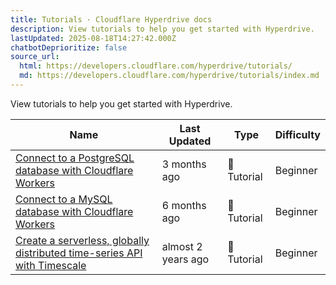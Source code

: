 ```yaml
---
title: Tutorials · Cloudflare Hyperdrive docs
description: View tutorials to help you get started with Hyperdrive.
lastUpdated: 2025-08-18T14:27:42.000Z
chatbotDeprioritize: false
source_url:
  html: https://developers.cloudflare.com/hyperdrive/tutorials/
  md: https://developers.cloudflare.com/hyperdrive/tutorials/index.md
---
```


View tutorials to help you get started with Hyperdrive.

| Name | Last Updated | Type | Difficulty |
| - | - | - | - |
| [Connect to a PostgreSQL database with Cloudflare Workers](https://developers.cloudflare.com/workers/tutorials/postgres/) | 3 months ago | 📝 Tutorial | Beginner |
| [Connect to a MySQL database with Cloudflare Workers](https://developers.cloudflare.com/workers/tutorials/mysql/) | 6 months ago | 📝 Tutorial | Beginner |
| [Create a serverless, globally distributed time-series API with Timescale](https://developers.cloudflare.com/hyperdrive/tutorials/serverless-timeseries-api-with-timescale/) | almost 2 years ago | 📝 Tutorial | Beginner |
